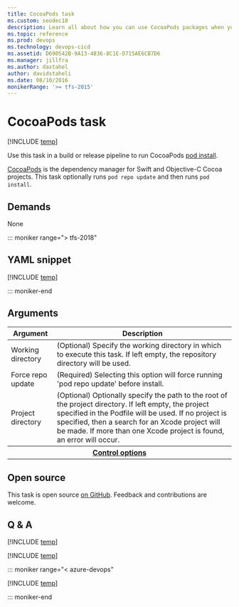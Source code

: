 ```yaml
---
title: CocoaPods task
ms.custom: seodec18
description: Learn all about how you can use CocoaPods packages when you are building code in Azure Pipelines or Team Foundation Server (TFS).
ms.topic: reference
ms.prod: devops
ms.technology: devops-cicd
ms.assetid: D690542B-9A13-4836-8C1E-D715AE6CB7D6
ms.manager: jillfra
ms.author: dastahel
author: davidstaheli
ms.date: 08/10/2016
monikerRange: '>= tfs-2015'
---
```


# CocoaPods task

[!INCLUDE [temp](../../_shared/version-tfs-2015-rtm.md)]

Use this task in a build or release pipeline to run CocoaPods [pod install](https://guides.cocoapods.org/using/pod-install-vs-update.html).

[CocoaPods](https://cocoapods.org/) is the dependency manager for Swift and Objective-C Cocoa projects. This task optionally runs `pod repo update` and then runs `pod install`.

## Demands

None

::: moniker range="> tfs-2018"

## YAML snippet

[!INCLUDE [temp](../_shared/yaml/CocoaPodsV0.md)]

::: moniker-end

## Arguments

<table><thead><tr><th>Argument</th><th>Description</th></tr></thead>
<tr><td>Working directory</td><td>(Optional) Specify the working directory in which to execute this task. If left empty, the repository directory will be used.</td></tr>
<tr><td>Force repo update</td><td>(Required) Selecting this option will force running &#39;pod repo update&#39; before install.</td></tr>
<tr><td>Project directory</td><td>(Optional) Optionally specify the path to the root of the project directory. If left empty, the project specified in the Podfile will be used. If no project is specified, then a search for an Xcode project will be made. If more than one Xcode project is found, an error will occur.</td></tr>


<tr>
<th style="text-align: center" colspan="2"><a href="~/pipelines/process/tasks.md#controloptions" data-raw-source="[Control options](../../process/tasks.md#controloptions)">Control options</a></th>
</tr>

</table>

## Open source

This task is open source [on GitHub](https://github.com/Microsoft/azure-pipelines-tasks). Feedback and contributions are welcome.

## Q & A

<!-- BEGINSECTION class="md-qanda" -->

[!INCLUDE [temp](../../_shared/qa-definition-common-all-platforms.md)]

[!INCLUDE [temp](../../_shared/qa-agents.md)]

::: moniker range="< azure-devops"

[!INCLUDE [temp](../../_shared/qa-versions.md)]

::: moniker-end

<!-- ENDSECTION -->
